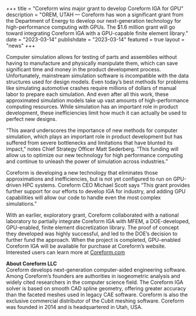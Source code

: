 +++
title = "Coreform wins major grant to develop Coreform IGA for GPU"
description = "OREM, UTAH — Coreform has won a significant grant from the Department of Energy to develop our next-generation technology for high-performance computing with GPUs. The $1.6 million grant will go toward integrating Coreform IGA with a GPU-capable finite element library."
date = "2023-03-14"
publishdate = "2023-03-14"
featured = true
layout = "news"
+++

Computer simulation allows for testing of parts and assemblies without having to manufacture and physically manipulate them, which can save significant time and money in the product development process. Unfortunately, mainstream simulation software is incompatible with the data structures used for design models. Even today’s best methods for problems like simulating automotive crashes require millions of dollars of manual labor to prepare each simulation. And even after all this work, these approximated simulation models take up vast amounts of high-performance computing resources. While simulation has an important role in product development, these inefficiencies limit how much it can actually be used to perfect new designs.

“This award underscores the importance of new methods for computer simulation, which plays an important role in product development but has suffered from severe bottlenecks and limitations that have blunted its impact,” notes Chief Strategy Officer Matt Sederberg. “This funding will allow us to optimize our new technology for high performance computing and continue to unleash the power of simulation across industries.”

Coreform is developing a new technology that eliminates those approximations and inefficiencies, but is not yet configured to run on GPU-driven HPC systems. Coreform CEO Michael Scott says “This grant provides further support for our efforts to develop IGA for industry, and adding GPU capabilities will allow our code to handle even the most complex simulations.”

With an earlier, exploratory grant, Coreform collaborated with a national laboratory to partially integrate Coreform IGA with MFEM, a DOE-developed, GPU-enabled, finite element discretization library. The proof of concept they developed was highly successful, and led to the DOE’s decision to further fund the approach. When the project is completed, GPU-enabled Coreform IGA will be available for purchase at Coreform’s website. Interested users can learn more at [Coreform.com](https://coreform.com)




<strong>About Coreform LLC</strong><br>
Coreform develops next-generation computer-aided engineering software. Among Coreform’s founders are authorities in isogeometric analysis and widely cited researchers in the computer science field. The Coreform IGA solver is based on smooth CAD spline geometry, offering greater accuracy than the faceted meshes used in legacy CAE software. Coreform is also the exclusive commercial distributor of the Cubit meshing software. Coreform was founded in 2014 and is headquartered in Utah, USA.
